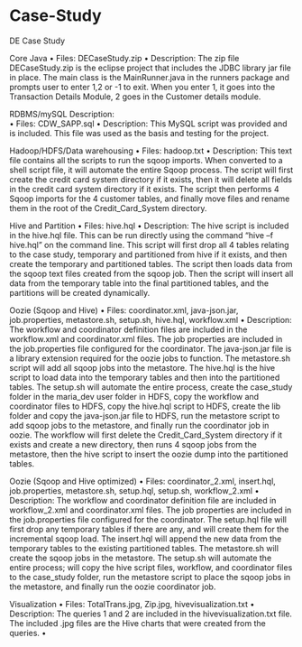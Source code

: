 # Case-Study
DE Case Study 

Core Java
•	Files: DECaseStudy.zip
•	Description: The zip file DECaseStudy.zip is the eclipse project that includes the JDBC library jar file in place. The main class is the MainRunner.java in the runners package and prompts user to enter 1,2 or -1 to exit. When you enter 1, it goes into the Transaction Details Module, 2 goes in the Customer details module. 

RDBMS/mySQL Description:  
•	Files: CDW_SAPP.sql
•	Description: This MySQL script was provided and is included. This file was used as the basis and testing for the project.

Hadoop/HDFS/Data warehousing 
•	Files: hadoop.txt
•	Description: This text file contains all the scripts to run the sqoop imports. When converted to a shell script file, it will automate the entire Sqoop process.  The script will first create the credit card system directory if it exists, then it will delete all fields in the credit card system directory if it exists. The script then performs 4 Sqoop imports for the 4 customer tables, and finally move files and rename them in the root of the Credit_Card_System directory.


Hive and Partition
•	Files: hive.hql
•	Description: The hive script is included in the hive.hql file. This can be run directly using the command “hive –f hive.hql” on the command line. This script will first drop all 4 tables relating to the case study, temporary and partitioned from hive if it exists, and then create the temporary and partitioned tables. The script then loads data from the sqoop text files created from the sqoop job. Then the script will insert all data from the temporary table into the final partitioned tables, and the partitions will be created dynamically. 


Oozie (Sqoop and Hive)
•	Files: coordinator.xml, java-json.jar, job.properties, metastore.sh, setup.sh, hive.hql, workflow.xml
•	Description: The workflow and coordinator definition files are included in the workflow.xml and coordinator.xml files. The job properties are included in the job.properties file configured for the coordinator. The java-json.jar file is a library extension required for the oozie jobs to function. The metastore.sh script will add all sqoop jobs into the metastore. The hive.hql is the hive script to load data into the temporary tables and then into the partitioned tables. The setup.sh will automate the entire process, create the case_study folder in the maria_dev user folder in HDFS, copy the workflow and coordinator files to HDFS, copy the hive.hql script to HDFS, create the lib folder and copy the java-json.jar file to HDFS, run the metastore script to add sqoop jobs to the metastore, and finally run the coordinator job in oozie. The workflow will first delete the Credit_Card_System directory if it exists and create a new directory, then runs 4 sqoop jobs from the metastore, then the hive script to insert the oozie dump into the partitioned tables.


Oozie (Sqoop and Hive optimized)
•	Files: coordinator_2.xml, insert.hql, job.properties, metastore.sh, setup.hql, setup.sh, workflow_2.xml
•	Description: The workflow and coordinator definition file are included in workflow_2.xml and coordinator.xml files. The job properties are included in the job.properties file configured for the coordinator. The setup.hql file will first drop any temporary tables if there are any, and will create them for the incremental sqoop load. The insert.hql will append the new data from the temporary tables to the existing partitioned tables. The metastore.sh will create the sqoop jobs in the metastore. The setup.sh will automate the entire process; will copy the hive script files, workflow, and coordinator files to the case_study folder, run the metastore script to place the sqoop jobs in the metastore, and finally run the oozie coordinator job.


Visualization
•	Files: TotalTrans.jpg, Zip.jpg, hivevisualization.txt
•	Description: The queries 1 and 2 are included in the hivevisualization.txt file. The included .jpg files are the Hive charts that were created from the queries.
•	
